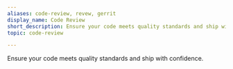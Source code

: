 ```yaml
---
aliases: code-review, revew, gerrit
display_name: Code Review
short_description: Ensure your code meets quality standards and ship with confidence.
topic: code-review

---
```

Ensure your code meets quality standards and ship with confidence.
